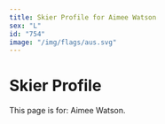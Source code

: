 ```yaml
---
title: Skier Profile for Aimee Watson
sex: "L"
id: "754"
image: "/img/flags/aus.svg" 
---
```


# Skier Profile

This page is for: Aimee Watson.
    
